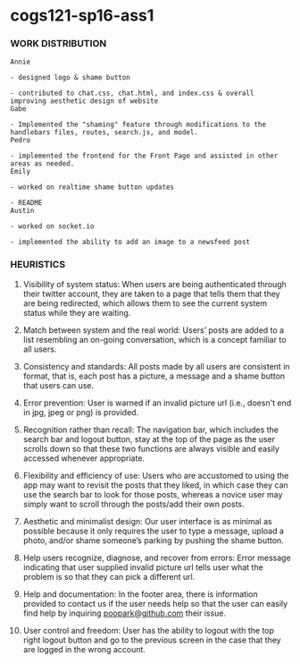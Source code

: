 # cogs121-sp16-ass1

### WORK DISTRIBUTION
	Annie

	- designed logo & shame button

	- contributed to chat.css, chat.html, and index.css & overall improving aesthetic design of website 
	Gabe 

	- Implemented the "shaming" feature through modifications to the handlebars files, routes, search.js, and model. 
	Pedro

    - implemented the frontend for the Front Page and assisted in other areas as needed.
	Emily

    - worked on realtime shame button updates

    - README
	Austin

	- worked on socket.io 

    - implemented the ability to add an image to a newsfeed post

### HEURISTICS
1. Visibility of system status:
When users are being authenticated through their twitter account, they are taken to a page that tells them that they are being redirected, which allows them to see the current system status while they are waiting. 

2. Match between system and the real world:
Users’ posts are added to a list resembling an on-going conversation, which is a concept familiar to all users.

3. Consistency and standards:
All posts made by all users are consistent in format, that is, each post has a picture, a message and a shame button that users can use.

4. Error prevention:
User is warned if an invalid picture url (i.e., doesn't end in jpg, jpeg or png) is provided.

5. Recognition rather than recall:
The navigation bar, which includes the search bar and logout button, stay at the top of the page as the user scrolls down so that these two functions are always visible and easily accessed whenever appropriate. 

6. Flexibility and efficiency of use:
Users who are accustomed to using the app may want to revisit the posts that they liked, in which case they can use the search bar to look for those posts, whereas a novice user may simply want to scroll through the posts/add their own posts.

7. Aesthetic and minimalist design:
Our user interface is as minimal as possible because it only requires the user to type a message, upload a photo, and/or shame someone’s parking by pushing the shame button. 

8. Help users recognize, diagnose, and recover from errors:
Error message indicating that user supplied invalid picture url tells user what the problem is so that they can pick a different url.

9. Help and documentation:
In the footer area, there is information provided to contact us if the user needs help so that the user can easily find help by inquiring poopark@github.com their issue.

10. User control and freedom:
User has the ability to logout with the top right logout button and go to the previous screen in the case that they are logged in the wrong account. 
